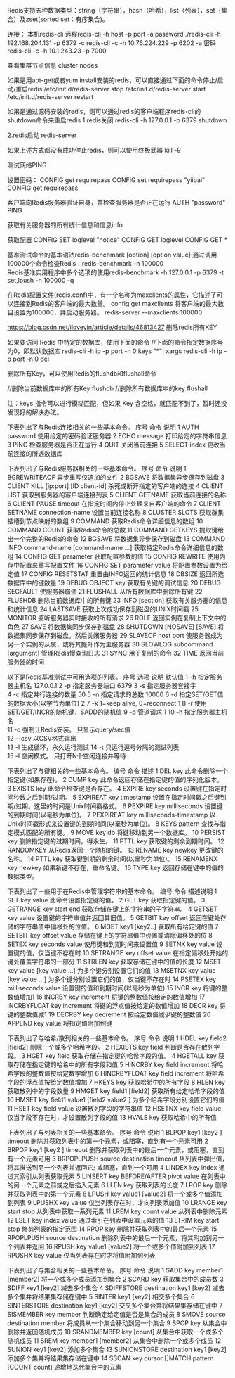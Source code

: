 Redis支持五种数据类型：string（字符串），hash（哈希），list（列表），set（集合）及zset(sorted set：有序集合)。


连接：
本机redis-cli
远程redis-cli -h host -p port -a password
./redis-cli -h 192.168.204.131 -p 6379 -c
redis-cli -c -h 10.76.224.229 -p 6202 -a 密码
redis-cli -c -h 10.1.243.23 -p 7000


查看集群节点信息
cluster nodes  



如果是用apt-get或者yum install安装的redis，可以直接通过下面的命令停止/启动/重启redis
/etc/init.d/redis-server stop 
/etc/init.d/redis-server start 
/etc/init.d/redis-server restart

如果是通过源码安装的redis，则可以通过redis的客户端程序redis-cli的shutdown命令来重启redis
1.redis关闭 
redis-cli -h 127.0.0.1 -p 6379 shutdown

2.redis启动 
redis-server

如果上述方式都没有成功停止redis，则可以使用终极武器 kill -9



测试网络PING

设置密码：
CONFIG get requirepass 
CONFIG set requirepass "yiibai" 
CONFIG get requirepass 

客户端向Redis服务器验证自身，并检查服务器是否正在运行
AUTH "password"
PING

获取有关服务器的所有统计信息和信息info


获取配置
CONFIG SET loglevel "notice"
CONFIG GET loglevel
CONFIG GET *


基准测试命令的基本语法redis-benchmark [option] [option value]
通过调用100000个命令检查Redis：redis-benchmark -n 100000  
Redis基准实用程序中多个选项的使用redis-benchmark -h 127.0.0.1 -p 6379 -t set,lpush -n 100000 -q  

在Redis配置文件(redis.conf)中，有一个名称为maxclients的属性，它描述了可以连接到Redis的客户端的最大数量。
config get maxclients
将客户端的最大数目设置为100000，并启动服务器。
redis-server --maxclients 100000




https://blog.csdn.net/iloveyin/article/details/46813427
删除redis所有KEY

如果要访问 Redis 中特定的数据库，使用下面的命令
//下面的命令指定数据序号为0，即默认数据库
redis-cli -h ip -p port -n 0 keys "*"| xargs redis-cli -h ip -p port -n 0 del


删除所有Key，可以使用Redis的flushdb和flushall命令

//删除当前数据库中的所有Key
flushdb
//删除所有数据库中的key
flushall

注：keys 指令可以进行模糊匹配，但如果 Key 含空格，就匹配不到了，暂时还没发现好的解决办法。







下表列出了与Redis连接相关的一些基本命令。
序号	命令	说明
1	AUTH password	使用给定的密码验证服务器
2	ECHO message	打印给定的字符串信息
3	PING	检查服务器是否正在运行
4	QUIT	关闭当前连接
5	SELECT index	更改当前连接的所选数据库


下表列出了与Redis服务器相关的一些基本命令。
序号	命令	说明
1	BGREWRITEAOF	异步重写仅追加的文件
2	BGSAVE	将数据集异步保存到磁盘
3	CLIENT KILL [ip:port] [ID client-id]	杀死或断开指定的客户端的连接
4	CLIENT LIST	获取到服务器的客户端连接列表
5	CLIENT GETNAME	获取当前连接的名称
6	CLIENT PAUSE timeout	在指定时间内停止处理来自客户端的命令
7	CLIENT SETNAME connection-name	设置当前连接名称
8	CLUSTER SLOTS	获取群集插槽到节点映射的数组
9	COMMAND	获取Redis命令详细信息的数组
10	COMMAND COUNT	获取Redis命令的总数
11	COMMAND GETKEYS	提取键给出一个完整的Redis的命令
12	BGSAVE	将数据集异步保存到磁盘
13	COMMAND INFO command-name [command-name …]	获取特定Redis命令详细信息的数组
14	CONFIG GET parameter	获取配置参数的值
15	CONFIG REWRITE	使用内存中配置来重写配置文件
16	CONFIG SET parameter value	将配置参数设置为给定值
17	CONFIG RESETSTAT	重置由INFO返回的统计信息
18	DBSIZE	返回所选数据库中的键数量
19	DEBUG OBJECT key	获取有关键的调试信息
20	DEBUG SEGFAULT	使服务器崩溃
21	FLUSHALL	从所有数据库中删除所有键
22	FLUSHDB	删除当前数据库中的所有键
23	INFO [section]	获取有关服务器的信息和统计信息
24	LASTSAVE	获取上次成功保存到磁盘的UNIX时间戳
25	MONITOR	监听服务器实时接收的所有请求
26	ROLE	返回实例在复制上下文中的角色
27	SAVE	将数据集同步保存到磁盘
28	SHUTDOWN [NOSAVE] [SAVE]	将数据集同步保存到磁盘，然后关闭服务器
29	SLAVEOF host port	使服务器成为另一个实例的从属，或将其提升作为主服务器
30	SLOWLOG subcommand [argument]	管理Redis慢查询日志
31	SYNC	用于复制的命令
32	TIME	返回当前服务器的时间


以下是Redis基准测试中可用选项的列表。
序号	选项	说明	默认值
1	-h	指定服务器主机名	127.0.0.1
2	-p	指定服务器端口	6379
3	-s	指定服务器套接字	
4	-c	指定并行连接的数量	50
5	-n	指定请求的总数	10000
6	-d	指定SET/GET值的数据大小(以字节为单位)	2
7	-k	1=keep alive, 0=reconnect	1
8	-r	使用SET/GET/INCR的随机键，SADD的随机值	
9	-p	管道<numreq>请求	1
10	-h	指定服务器主机名	
11	-q	强制让Redis安装。 只显示query/sec值	
12	--csv	以CSV格式输出	
13	-l	生成循环，永久运行测试	
14	-t	只运行逗号分隔的测试列表	
15	-I	空闲模式。 只打开N个空闲连接并等待


下表列出了与键相关的一些基本命令。
编号	命令	描述
1	DEL key	此命令删除一个指定键(如果存在)。
2	DUMP key	此命令返回存储在指定键的值的序列化版本。
3	EXISTS key	此命令检查键是否存在。
4	EXPIRE key seconds	设置键在指定时间秒数之后到期/过期。
5	EXPIREAT key timestamp	设置在指定时间戳之后键到期/过期。这里的时间是Unix时间戳格式。
6	PEXPIRE key milliseconds	设置键的到期时间(以毫秒为单位)。
7	PEXPIREAT key milliseconds-timestamp	以Unix时间戳形式来设置键的到期时间(以毫秒为单位)。
8	KEYS pattern	查找与指定模式匹配的所有键。
9	MOVE key db	将键移动到另一个数据库。
10	PERSIST key	删除指定键的过期时间，得永生。
11	PTTL key	获取键的剩余到期时间。
12	RANDOMKEY	从Redis返回一个随机的键。
13	RENAME key newkey	更改键的名称。
14	PTTL key	获取键到期的剩余时间(以毫秒为单位)。
15	RENAMENX key newkey	如果新键不存在，重命名键。
16	TYPE key	返回存储在键中的值的数据类型。


下表列出了一些用于在Redis中管理字符串的基本命令。
编号	命令	描述说明
1	SET key value	此命令设置指定键的值。
2	GET key	获取指定键的值。
3	GETRANGE key start end	获取存储在键上的字符串的子字符串。
4	GETSET key value	设置键的字符串值并返回其旧值。
5	GETBIT key offset	返回在键处存储的字符串值中偏移处的位值。
6	MGET key1 [key2..]	获取所有给定键的值
7	SETBIT key offset value	存储在键上的字符串值中设置或清除偏移处的位
8	SETEX key seconds value	使用键和到期时间来设置值
9	SETNX key value	设置键的值，仅当键不存在时
10	SETRANGE key offset value	在指定偏移处开始的键处覆盖字符串的一部分
11	STRLEN key	获取存储在键中的值的长度
12	MSET key value [key value …]	为多个键分别设置它们的值
13	MSETNX key value [key value …]	为多个键分别设置它们的值，仅当键不存在时
14	PSETEX key milliseconds value	设置键的值和到期时间(以毫秒为单位)
15	INCR key	将键的整数值增加1
16	INCRBY key increment	将键的整数值按给定的数值增加
17	INCRBYFLOAT key increment	将键的浮点值按给定的数值增加
18	DECR key	将键的整数值减1
19	DECRBY key decrement	按给定数值减少键的整数值
20	APPEND key value	将指定值附加到键


下表列出了与哈希/散列相关的一些基本命令。
序号	命令	说明
1	HDEL key field2 [field2]	删除一个或多个哈希字段。
2	HEXISTS key field	判断是否存在散列字段。
3	HGET key field	获取存储在指定键的哈希字段的值。
4	HGETALL key	获取存储在指定键的哈希中的所有字段和值
5	HINCRBY key field increment	将哈希字段的整数值按给定数字增加
6	HINCRBYFLOAT key field increment	将哈希字段的浮点值按给定数值增加
7	HKEYS key	获取哈希中的所有字段
8	HLEN key	获取散列中的字段数量
9	HMGET key field1 [field2]	获取所有给定哈希字段的值
10	HMSET key field1 value1 [field2 value2 ]	为多个哈希字段分别设置它们的值
11	HSET key field value	设置散列字段的字符串值
12	HSETNX key field value	仅当字段不存在时，才设置散列字段的值
13	HVALS key	获取哈希中的所有值


下表列出了与列表相关的一些基本命令。
序号	命令	说明
1	BLPOP key1 [key2 ] timeout	删除并获取列表中的第一个元素，或阻塞，直到有一个元素可用
2	BRPOP key1 [key2 ] timeout	删除并获取列表中的最后一个元素，或阻塞，直到有一个元素可用
3	BRPOPLPUSH source destination timeout	从列表中弹出值，将其推送到另一个列表并返回它; 或阻塞，直到一个可用
4	LINDEX key index	通过其索引从列表获取元素
5	LINSERT key BEFORE/AFTER pivot value	在列表中的另一个元素之前或之后插入元素
6	LLEN key	获取列表的长度
7	LPOP key	删除并获取列表中的第一个元素
8	LPUSH key value1 [value2]	将一个或多个值添加到列表
9	LPUSHX key value	仅当列表存在时，才向列表添加值
10	LRANGE key start stop	从列表中获取一系列元素
11	LREM key count value	从列表中删除元素
12	LSET key index value	通过索引在列表中设置元素的值
13	LTRIM key start stop	修剪列表的指定范围
14	RPOP key	删除并获取列表中的最后一个元素
15	RPOPLPUSH source destination	删除列表中的最后一个元素，将其附加到另一个列表并返回
16	RPUSH key value1 [value2]	将一个或多个值附加到列表
17	RPUSHX key value	仅当列表存在时才将值附加到列表


下表列出了与集合相关的一些基本命令。
序号	命令	说明
1	SADD key member1 [member2]	将一个或多个成员添加到集合
2	SCARD key	获取集合中的成员数
3	SDIFF key1 [key2]	减去多个集合
4	SDIFFSTORE destination key1 [key2]	减去多个集并将结果集存储在键中
5	SINTER key1 [key2]	相交多个集合
6	SINTERSTORE destination key1 [key2]	交叉多个集合并将结果集存储在键中
7	SISMEMBER key member	判断确定给定值是否是集合的成员
8	SMOVE source destination member	将成员从一个集合移动到另一个集合
9	SPOP key	从集合中删除并返回随机成员
10	SRANDMEMBER key [count]	从集合中获取一个或多个随机成员
11	SREM key member1 [member2]	从集合中删除一个或多个成员
12	SUNION key1 [key2]	添加多个集合
13	SUNIONSTORE destination key1 [key2]	添加多个集并将结果集存储在键中
14	SSCAN key cursor []MATCH pattern [COUNT count]	递增地迭代集合中的元素










